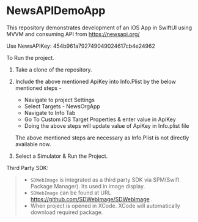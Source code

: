 # NewsAPIDemoApp
This repository demonstrates development of an iOS App in SwiftUI using MVVM and consuming API from https://newsapi.org/

Use NewsAPIKey: 454b961a792749049024617cb4e24962

To Run the project.


1. Take a clone of the repository.
2. Include the above mentioned ApiKey into Info.Plist by the below mentioned steps - 

    - Navigate to project Settings
    - Select Targets - NewsOrgApp
    - Navigate to Info Tab
    - Go To Custom iOS Target Properties & enter value in ApiKey
    - Doing the above steps will update value of ApiKey in Info.plist file

    The above mentioned steps are necessary as Info.Plist is not directly available now.

3. Select a Simulator & Run the Project.

Third Party SDK:

> - `SDWebImage` is integrated as a third party SDK via SPM(Swift Package Manager). Its used in image display. 
> - `SDWebImage` can be found at URL https://github.com/SDWebImage/SDWebImage .
> -  When project is opened in XCode. XCode will automatically download required package.


